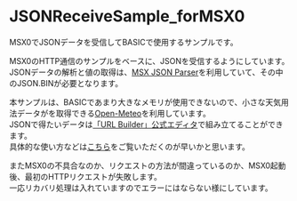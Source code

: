# JSONReceiveSample_forMSX0
MSX0でJSONデータを受信してBASICで使用するサンプルです。  

MSX0のHTTP通信のサンプルをベースに、JSONを受信するようにしています。  
JSONデータの解析と値の取得は、[MSX JSON Parser](https://github.com/ricbit/msxjson)を利用していて、その中のJSON.BINが必要となります。  

本サンプルは、BASICであまり大きなメモリが使用できないので、小さな天気用法データがを取得できる[Open-Meteo](https://open-meteo.com/)を利用しています。  
JSONで得たいデータは[「URL Builder」公式エディタ](https://open-meteo.com/en/docs)で組み立てることができます。  
具体的な使い方などは[こちら](https://paiza.hatenablog.com/entry/2021/11/04/130000)をご覧いただくのが早いかと思います。  
  
またMSX0の不具合なのか、リクエストの方法が間違っているのか、MSX0起動後、最初のHTTPリクエストが失敗します。  
一応リカバリ処理は入れていますのでエラーにはならない様にしています。  
